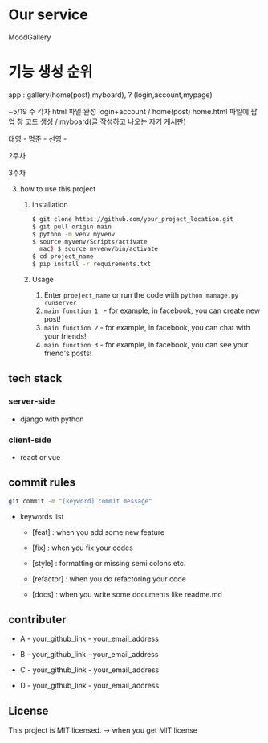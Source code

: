 # Our service 
MoodGallery


# 기능 생성 순위 
app : gallery(home(post),myboard), ? (login,account,mypage)

~5/19 수
각자 html 파일 완성
login+account / home(post) home.html 파일에 팝업 창 코드 생성 / myboard(글 작성하고 나오는 자기 게시판) 

태영 -
명준 -
선영 -

2주차


3주차 





3. how to use this project

   1. installation

      ``` bash
      $ git clone https://github.com/your_project_location.git
      $ git pull origin main
      $ python -m venv myvenv
      $ source myvenv/Scripts/activate
      	mac) $ source myvenv/bin/activate
      $ cd project_name
      $ pip install -r requirements.txt
      ```

   2. Usage

      1. Enter `proeject_name` or run the code with `python manage.py runserver`
      2. `main function 1 ` - for example, in facebook, you can create new post!
      3. `main function 2` - for example, in facebook, you can chat with your friends!
      4. `main function 3` - for example, in facebook, you can see your friend's posts!



## tech stack

### server-side

- django with python

### client-side

- react or vue

  

## commit rules

```bash
git commit -m "[keyword] commit message"
```

- keywords list

  - [feat] : when you add some new feature

  - [fix] : when you fix your codes

  - [style] : formatting or missing semi colons etc.

  - [refactor] : when you do refactoring your code

  - [docs] : when you write some documents like readme.md

    

## contributer

- A - your_github_link - your_email_address

- B - your_github_link - your_email_address

- C - your_github_link - your_email_address

- D - your_github_link - your_email_address

  

## License


This project is MIT licensed. -> when you get MIT license
